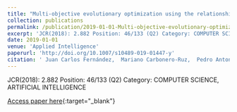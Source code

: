 ```yaml
---
title: "Multi-objective evolutionary optimization using the relationship between F1 and accuracy metrics in classification tasks"
collection: publications
permalink: /publication/2019-01-01-Multi-objective-evolutionary-optimization-using-the-relationship-between-F1-and-accuracy-metrics-in-classification-tasks
excerpt: 'JCR(2018): 2.882 Position: 46/133 (Q2) Category: COMPUTER SCIENCE, ARTIFICIAL INTELLIGENCE'
date: 2019-01-01
venue: 'Applied Intelligence'
paperurl: 'http://doi.org/10.1007/s10489-019-01447-y'
citation: ' Juan Carlos Fernández,  Mariano Carbonero-Ruz,  Pedro Antonio Gutiérrez,  César Hervás-Martínez, &quot;Multi-objective evolutionary optimization using the relationship between F1 and accuracy metrics in classification tasks.&quot; Applied Intelligence, Vol.49(9), 2019, pp.3447-3463.'
---
```

JCR(2018): 2.882 Position: 46/133 (Q2) Category: COMPUTER SCIENCE, ARTIFICIAL INTELLIGENCE

[Access paper here](http://doi.org/10.1007/s10489-019-01447-y){:target="_blank"}
